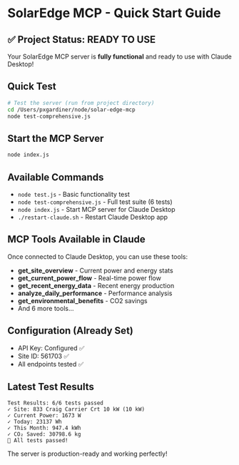 # SolarEdge MCP - Quick Start Guide

## ✅ Project Status: READY TO USE

Your SolarEdge MCP server is **fully functional** and ready to use with Claude Desktop!

## Quick Test
```bash
# Test the server (run from project directory)
cd /Users/pxgardiner/node/solar-edge-mcp
node test-comprehensive.js
```

## Start the MCP Server
```bash
node index.js
```

## Available Commands
- `node test.js` - Basic functionality test
- `node test-comprehensive.js` - Full test suite (6 tests)
- `node index.js` - Start MCP server for Claude Desktop
- `./restart-claude.sh` - Restart Claude Desktop app

## MCP Tools Available in Claude
Once connected to Claude Desktop, you can use these tools:
- **get_site_overview** - Current power and energy stats
- **get_current_power_flow** - Real-time power flow
- **get_recent_energy_data** - Recent energy production
- **analyze_daily_performance** - Performance analysis
- **get_environmental_benefits** - CO2 savings
- And 6 more tools...

## Configuration (Already Set)
- API Key: Configured ✅
- Site ID: 561703 ✅
- All endpoints tested ✅

## Latest Test Results
```
Test Results: 6/6 tests passed
✓ Site: 833 Craig Carrier Crt 10 kW (10 kW)
✓ Current Power: 1673 W
✓ Today: 23137 Wh
✓ This Month: 947.4 kWh
✓ CO₂ Saved: 30798.6 kg
🎉 All tests passed!
```

The server is production-ready and working perfectly!
